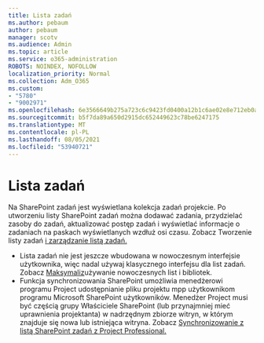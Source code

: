 ```yaml
---
title: Lista zadań
ms.author: pebaum
author: pebaum
manager: scotv
ms.audience: Admin
ms.topic: article
ms.service: o365-administration
ROBOTS: NOINDEX, NOFOLLOW
localization_priority: Normal
ms.collection: Adm_O365
ms.custom:
- "5780"
- "9002971"
ms.openlocfilehash: 6e3566649b275a723c6c9423fd0400a12b1c6ae02e8e712eb0acc611720c72d9
ms.sourcegitcommit: b5f7da89a650d2915dc652449623c78be6247175
ms.translationtype: MT
ms.contentlocale: pl-PL
ms.lasthandoff: 08/05/2021
ms.locfileid: "53940721"
---
```

# <a name="task-list"></a>Lista zadań

Na SharePoint zadań jest wyświetlana kolekcja zadań projekcie. Po utworzeniu listy SharePoint zadań można dodawać zadania, przydzielać zasoby do zadań, aktualizować postęp zadań i wyświetlać informacje o zadaniach na paskach wyświetlanych wzdłuż osi czasu. Zobacz Tworzenie listy zadań [i zarządzanie listą zadań.](https://support.microsoft.com/office/466ad207-46fd-4c77-9af1-41bc23cec21a)  

-   Lista zadań nie jest jeszcze wbudowana w nowoczesnym interfejsie użytkownika, więc nadal używaj klasycznego interfejsu dla list zadań. Zobacz [Maksymaliz](https://docs.microsoft.com/sharepoint/dev/transform/modernize-userinterface-lists-and-libraries)używanie nowoczesnych list i bibliotek.
-   Funkcja synchronizowania SharePoint umożliwia menedżerowi programu Project udostępnianie pliku projektu mpp użytkownikom programu Microsoft SharePoint użytkowników. Menedżer Project musi być częścią grupy Właściciele SharePoint (lub przynajmniej mieć uprawnienia projektanta) w nadrzędnym zbiorze witryn, w którym znajduje się nowa lub istniejąca witryna. Zobacz [Synchronizowanie z listą SharePoint zadań z Project Professional.](https://docs.microsoft.com/office/troubleshoot/project/sync-with-tasks-from-project)